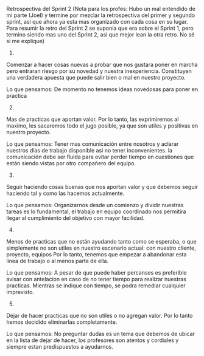 Retrospectiva del Sprint 2 (Nota para los profes: Hubo un mal entendido de mi parte (Joel) y termine por mezclar la retrospectiva del primer y segundo sprint, asi que ahora ya esta mas organizado con cada cosa en su lugar. Para resumir la retro del Sprint 2 se suponia que era sobre el Sprint 1, pero termino siendo mas uno del Sprint 2, asi que mejor lean la otra retro. No sé si me explique)

1)
Comenzar a hacer cosas nuevas a probar que nos gustara poner en marcha pero entraran riesgo por su novedad y nuestra inexperiencia. Constituyen una verdadera apuesta que puede salir bien o mal en nuestro proyecto.

Lo que pensamos: De momento no tenemos ideas novedosas para poner en practica 

2)
Mas de practicas que aportan valor. Por lo tanto, las exprimiremos al maximo, les sacaremos todo el jugo posible, ya que son utiles y positivas en nuestro proyecto.

Lo que pensamos: Tener mas comunicación entre nosotros y aclarar nuestros días de trabajo disponible asi no tener inconvenientes. la comunicación debe ser fluida para evitar perder tiempo en cuestiones que están siendo vistas por otro compañero del equipo. 

3)
Seguir haciendo cosas buenas que nos aportan valor y que debemos seguir haciendo tal y como las hacemos actualmente.

Lo que pensamos: Organizarnos desde un comienzo y dividir nuestras tareas es lo fundamental, el trabajo en equipo coordinado nos permitira llegar al cumplimiento del objetivo con mayor facilidad.

4)
Menos de practicas que no están ayudando tanto como se esperaba, o que simplemente no son utiles en nuestro escenario actual: con nuestro cliente, proyecto, equipos Por lo tanto, tenemos que empezar a abandonar esta linea de trabajo o al menos parte de ella.

Lo que pensamos: A pesar de que puede haber percanses es preferible avisar con antelacion en caso de no tener tiempo para realizar nuestras practicas. Mientras se indique con tiempo, se podra remediar cualquier imprevisto. 

5)
Dejar de hacer practicas que no son utiles o no agregan valor. Por lo tanto hemos decidido eliminarlas completamente.

Lo que pensamos: No preguntar dudas es un tema que debemos de ubicar en la lista de dejar de hacer, los profesores son atentos y cordiales y siempre estan predispuestos a ayudarnos.
